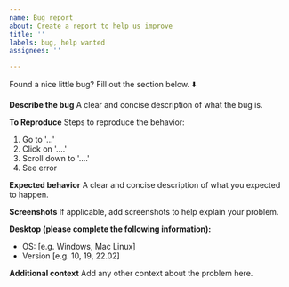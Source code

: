 ```yaml
---
name: Bug report
about: Create a report to help us improve
title: ''
labels: bug, help wanted
assignees: ''

---
```


Found a nice little bug? Fill out the section below. ⬇️

**Describe the bug**
A clear and concise description of what the bug is.

**To Reproduce**
Steps to reproduce the behavior:
1. Go to '...'
2. Click on '....'
3. Scroll down to '....'
4. See error

**Expected behavior**
A clear and concise description of what you expected to happen.

**Screenshots**
If applicable, add screenshots to help explain your problem.

**Desktop (please complete the following information):**
 - OS: [e.g. Windows, Mac Linux]
 - Version [e.g. 10, 19, 22.02]

**Additional context**
Add any other context about the problem here.
